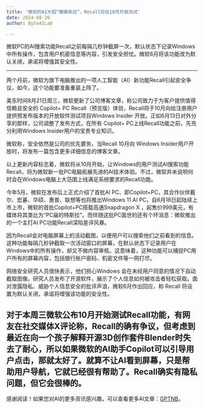```yaml
---
title: '微软的AI大招“姗姗来迟”，Recall将在10月开放测试'
date: 2024-08-26
author: ByteAILab

---
```


微软PC的AI搜索功能Recall之前每隔几秒钟截屏一次，默认状态下记录Windows中所有操作，包含用户机密信息等内容，引发安全担忧。微软6月将该功能改为默认关闭，承诺将增强其安全性。

---


两个月前，微软为旗下电脑推出的一项人工智能（AI）新功能Recall引起安全争议，如今，这个功能要准备重装上阵了。

美东时间8月21日周三，微软更新了公司博客文章，称公司致力于为客户提供值得信赖且安全的 Copilot+ PC Recall（预览版）体验，Recall将于10月向给注册用户提供预发布版本的开放软件测试项目Windows Insider 开放。正如6月13日对外分享的那样，公司调整了发布方式，在所有 Copilot+ PC上线Recall功能之前，先充分利用Windows Insider用户的宝贵专业知识。

微软称，安全依然是公司的优先要务，当Recall 10月向 Windows Insider用户开放时，将发布一篇包含更多详细信息的博客文章。

以上更新内容标志着，微软将从10月开始，让Windows的用户测试AI搜索功能Recall，将为微软新一批PC电脑拓展先进的AI技术体验。不过，微软并未说明何时会在Windows电脑上大范围上线满足系统要求的Recall功能。

今年5月，微软在发布后上正式介绍了首批AI PC、即Copilot+PC，其合作伙伴戴尔、宏碁、华硕、惠普、联想等也将推出Windows 11 AI PC，自6月18日起陆续上市上市，微软的首批Copilot+PC搭载高通Snapdragon X ，起售价999美元，有媒体将其类比为“PC届的特斯拉”。而伴随这批PC面世的还有个坏消息：微软推出的一个主打AI PC功能Recall深陷差评风暴。

因为Recall会对电脑屏幕上的活动截图，以便用户可以搜索他们之前看到的信息。这种功能每隔几秒钟截取一次活动窗口的屏幕，在默认状态下记录用户在Windows中的所有操作，却又不做内容审核。这意味着，这种功能可以捕捉PC用户所有的屏幕内容，包括银行账户密码、机密文件等一网打尽。

网络安全研究人员很快表示，他们担心Windows 会在未经用户同意的情况下自动截取图像。研究人员发布了开源软件，展示了个人信息如何被攻击者轻松获取。面对泄露隐私、威胁个人信息安全的批评声浪，微软6月作出回应，称 Recall 将设置为默认关闭，承诺将增强该功能的安全性。

对于本周三微软公布10月开始测试Recall功能，有网友在社交媒体X评论称，Recall的确有争议，但考虑到最近在向一个孩子解释开源3D创作套件Blender时失去了耐心，所以如果微软的AI助手Copilot可以引导用户点击，那就太好了。就算不让AI看到屏幕，只是帮助用户导航，它就已经很有帮助了。Recall确实有隐私问题，但它会很棒的。
---
感谢阅读！如果您对AI的更多资讯感兴趣，可以查看更多AI文章：[GPTNB](https://gptnb.com)。